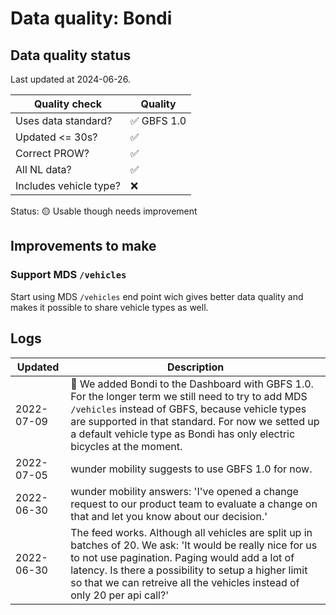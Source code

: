 # Data quality: Bondi

## Data quality status

Last updated at 2024-06-26.

| **Quality check**           | **Quality**
| --                          | --          |
| Uses data standard?         | ✅ GBFS 1.0
| Updated <= 30s?             | ✅
| Correct PROW?               | ✅
| All NL data?                | ✅
| Includes vehicle type?      | ❌

Status: 🟡 Usable though needs improvement

## Improvements to make

### Support MDS `/vehicles`

Start using MDS `/vehicles` end point wich gives better data quality and makes it possible to share vehicle types as well.

## Logs

| Updated    | Description
| ----       | ---
| 2022-07-09 | 🎉 We added Bondi to the Dashboard with GBFS 1.0. For the longer term we still need to try to add MDS `/vehicles` instead of GBFS, because vehicle types are supported in that standard. For now we setted up a default vehicle type as Bondi has only electric bicycles at the moment.
| 2022-07-05 | wunder mobility suggests to use GBFS 1.0 for now.
| 2022-06-30 | wunder mobility answers: 'I've opened a change request to our product team to evaluate a change on that and let you know about our decision.'
| 2022-06-30 | The feed works. Although all vehicles are split up in batches of 20. We ask: 'It would be really nice for us to not use pagination. Paging would add a lot of latency. Is there a possibility to setup a higher limit so that we can retreive all the vehicles instead of only 20 per api call?'
